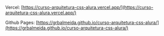 Vercel: [https://curso-arquitetura-css-alura.vercel.app/](https://curso-arquitetura-css-alura.vercel.app/)

Github Pages: [https://grbalmeida.github.io/curso-arquitetura-css-alura/](https://grbalmeida.github.io/curso-arquitetura-css-alura/)
